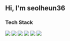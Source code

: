 ## Hi, I'm seolheun36

### Tech Stack

<div>
  <img src="https://img.shields.io/badge/java-f89917?style=for-the-badge&logo=openjdk&logoColor=white" />
  <img src="https://img.shields.io/badge/python-3776AB?style=for-the-badge&logo=python&logoColor=white" />
  <img src="https://img.shields.io/badge/rust-000000?style=for-the-badge&logo=rust&logoColor=white" />
  <img src="https://img.shields.io/badge/flutter-02569B?style=for-the-badge&logo=flutter&logoColor=white" />
  <img src="https://img.shields.io/badge/javascript-F7DF1E?style=for-the-badge&logo=javascript&logoColor=white" />
  <img src="https://img.shields.io/badge/typescript-3178C6?style=for-the-badge&logo=typescript&logoColor=white" />
</div>
